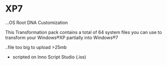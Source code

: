 # XP7
...OS Root DNA Customization 

 This Transformation pack contains a total of 64 system files you can use to transform your
  Windows®XP partially into Windows®7 
  
  ..file too big to upload >25mb
  
  - scripted on Inno Script Studio (.iss)



